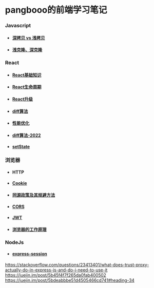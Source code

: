 # pangbooo的前端学习笔记

### Javascript
* #### [深拷贝 vs 浅拷贝](https://juejin.im/post/59ac1c4ef265da248e75892b)
* #### [浅克隆、深克隆](https://github.com/pangbooo/note/blob/master/Javascript/clone.md)

### React
* #### [React基础知识](https://github.com/pangbooo/note/blob/master/React/React基础知识.md)
* #### [React生命周期](https://github.com/pangbooo/note/blob/master/React/React生命周期.md)
* #### [React升级](https://github.com/pangbooo/note/blob/master/React/React升级.md)
* #### [diff算法](https://github.com/pangbooo/note/blob/master/React/diff算法.md)
* #### [性能优化](https://github.com/pangbooo/note/blob/master/React/React性能优化.md)
* #### [diff算法-2022](https://github.com/pangbooo/note/blob/master/React/2022/diff算法.md)
* #### [setState](https://github.com/pangbooo/note/blob/master/React/2022/setState.md)

### 浏览器
* #### HTTP
* #### [Cookie](https://github.com/pangbooo/note/blob/master/Brower/Cookie.md)
* #### [同源政策及其规避方法](https://github.com/pangbooo/note/blob/master/Brower/CrossOrigin.md)
* #### [CORS](https://github.com/pangbooo/note/blob/master/Brower/CORS.md)
* #### [JWT](https://github.com/pangbooo/note/blob/master/Brower/JWT.md)
* #### [浏览器的工作原理](https://github.com/pangbooo/note/blob/master/Brower/浏览器的工作原理.md)

### NodeJs
* #### [express-session](https://github.com/pangbooo/note/blob/master/NodeJs/express-session.md)

https://stackoverflow.com/questions/23413401/what-does-trust-proxy-actually-do-in-express-js-and-do-i-need-to-use-it
https://juejin.im/post/5b45f4f7f265da0fab400502
https://juejin.im/post/5bdeabbbe51d4505466cd741#heading-34
